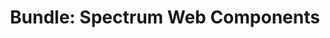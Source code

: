 ---
layout: examples.njk
title: 'Bundle: Spectrum Web Components'
displayName: Bundle
componentName: bundle
componentHeading: bundle
tags:
  - component-examples
---